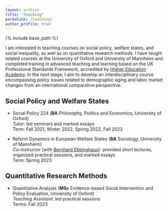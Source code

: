 ```yaml
---
layout: archive
title: "Teaching"
permalink: /teaching/
author_profile: true
---
```


{% include base_path %}

I am interested in teaching courses on social policy, welfare states, and social inequality, as well as on quantitative research methods. I have taught related courses at the University of Oxford and University of Mannheim and completed training in advanced teaching and learning based on the UK Professional Standards Framework, accredited by [Higher Education Academy](https://www.advance-he.ac.uk/fellowship). In the next stage, I aim to develop an interdisciplinary course encompassing policy issues related to demographic aging and labor market changes from an international comparative perspective. 


## Social Policy and Welfare States
* Social Policy 224 (**BA** Philosophy, Politics and Economics, University of Oxford)  
*Tutor*: led seminars and marked essays  
Term: Fall 2021, Winter 2022, Spring 2022, Fall 2023

* Reform Dynamics in European Welfare States (**BA** Sociology, University of Mannheim)  
*Co-instructor* (with [Bernhard Ebbinghaus](https://ebbinghaus.blog/)): provided short lectures, organized practical sessions, and marked essays  
Term: Spring 2023


## Quantitative Research Methods
* Quantitative Analysis (**MSc** Evidence-based Social Intervention and Policy Evaluation, University of Oxford)  
*Teaching Assistant*: led practical sessions  
Terms: Fall 2023

